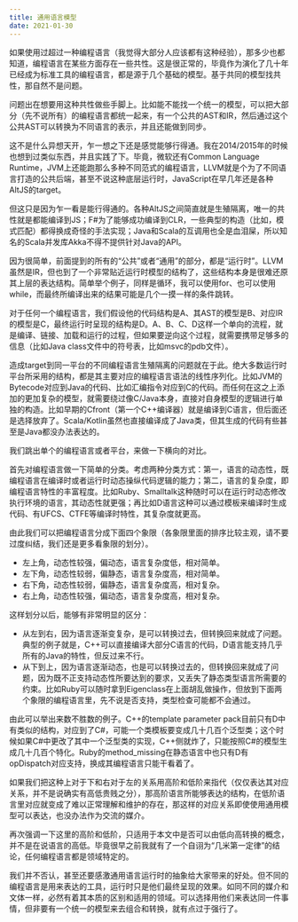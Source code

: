 ```yaml
---
title: 通用语言模型
date: 2021-01-30
---
```


如果使用过超过一种编程语言（我觉得大部分人应该都有这种经验），那多少也都知道，编程语言在某些方面存在一些共性。这是很正常的，毕竟作为演化了几十年已经成为标准工具的编程语言，都是源于几个基础的模型。基于共同的模型找共性，那自然不是问题。

问题出在想要用这种共性做些手脚上。比如能不能找一个统一的模型，可以把大部分（先不说所有）的编程语言都统一起来，有一个公共的AST和IR，然后通过这个公共AST可以转换为不同语言的表示，并且还能做到同步。

这不是什么异想天开，乍一想之下还是感觉能够行得通。我在2014/2015年的时候也想到过类似东西，并且实践了下。毕竟，微软还有Common Language Runtime，JVM上还能跑那么多种不同范式的编程语言，LLVM就是个为了不同语言打造的公共后端，甚至不说这种底层运行时，JavaScript在早几年还是各种AltJS的target。

但这只是因为乍一看是能行得通的。各种AltJS之间简直就是生殖隔离，唯一的共性就是都能编译到JS；F#为了能够成功编译到CLR，一些典型的构造（比如，模式匹配）都得换成奇怪的手法实现；Java和Scala的互调用也全是血泪屎，所以知名的Scala并发库Akka不得不提供针对Java的API。

因为很简单，前面提到的所有的“公共”或者“通用”的部分，都是“运行时”。LLVM虽然是IR，但也到了一个非常贴近运行时模型的结构了，这些结构本身是很难还原其上层的表达结构。简单举个例子，同样是循环，我可以使用for、也可以使用while，而最终所编译出来的结果可能是几个一摸一样的条件跳转。

对于任何一个编程语言，我们假设他的代码结构是A、其AST的模型是B、对应IR的模型是C，最终运行时呈现的结构是D。A、B、C、D这样一个单向的流程，就是编译、链接、加载和运行的过程，但如果要逆向这个过程，就需要携带足够多的信息（比如Java class文件中的符号表，比如msvc的pdb文件）。

造成target到同一平台的不同编程语言生殖隔离的问题就在于此。绝大多数运行时平台所采用的结构，都是其主要对应的编程语言语法的线性序列化。比如JVM的Bytecode对应到Java的代码、比如汇编指令对应到C的代码。而任何在这之上添加的更加复杂的模型，就需要绕过像C/Java本身，直接对自身模型的逻辑进行单独的构造。比如早期的Cfront（第一个C++编译器）就是编译到C语言，但后面还是选择放弃了。Scala/Kotlin虽然也直接编译成了Java类，但其生成的代码有些甚至是Java都没办法表达的。

我们跳出单个的编程语言或者平台，来做一下横向的对比。

首先对编程语言做一下简单的分类。考虑两种分类方式：第一，语言的动态性，既编程语言在编译时或者运行时动态操纵代码逻辑的能力；第二，语言的复杂度，即编程语言特性的丰富程度。比如Ruby、Smalltalk这种随时可以在运行时动态修改执行环境的语言，其动态性就更强；再比如D语言这种可以通过模板来编译时生成代码、有UFCS、CTFE等编译时特性，其复杂度就更高。

由此我们可以把编程语言分成下面四个象限（各象限里面的排序比较主观，请不要过度纠结，我们还是更多看象限的划分）。

- 左上角，动态性较强，偏动态，语言复杂度低，相对简单。
- 左下角，动态性较弱，偏静态，语言复杂度高，相对简单。
- 右下角，动态性较弱，偏静态，语言复杂度高，相对复杂。
- 右上角，动态性较强，偏动态，语言复杂度高，相对复杂。

这样划分以后，能够有非常明显的区分：

- 从左到右，因为语言逐渐变复杂，是可以转换过去，但转换回来就成了问题。典型的例子就是，C++可以直接编译大部分C语言的代码，D语言能支持几乎所有的Java的特性，但反过来不行。
- 从下到上，因为语言逐渐动态，也是可以转换过去的，但转换回来就成了问题，因为既不正支持动态性所要达到的要求，又丢失了静态类型语言所需要的约束。比如Ruby可以随时拿到Eigenclass在上面胡乱做操作，但放到下面两个象限的编程语言里，先不说是否支持，类型检查可能都不会通过。

由此可以举出来数不胜数的例子。C++的template parameter pack目前只有D中有类似的结构，对应到了C#，可能一个类模板要变成几十几百个泛型类；这个时候如果C#中更改了其中一个泛型类的实现，C++侧就炸了，只能按照C#的模型生成几十几百个特化。Ruby的method_missing在静态语言中也只有D有opDispatch对应支持，换成其编程语言只能干看着了。

如果我们把这种上对于下和右对于左的关系用高阶和低阶来指代（仅仅表达其对应关系，并不是说确实有高低贵贱之分），那高阶语言所能够表达的结构，在低阶语言里对应就变成了难以正常理解和维护的存在，那这样的对应关系即使使用通用模型可以表达，也没办法作为交流的媒介。

再次强调一下这里的高阶和低阶，只适用于本文中是否可以由低向高转换的概念，并不是在说语言的高低。毕竟很早之前我就有了一个自诩为“几米第一定律”的结论，任何编程语言都是领域特定的。

我们并不否认，甚至还要感激通用语言运行时的抽象给大家带来的好处。但不同的编程语言是用来表达的工具，运行时只是他们最终呈现的效果。如同不同的媒介和文体一样，必然有着其本质的区别和适用的领域。可以选择用他们来表达同一件事情，但非要有一个统一的模型来去组合和转换，就有点过于强行了。
